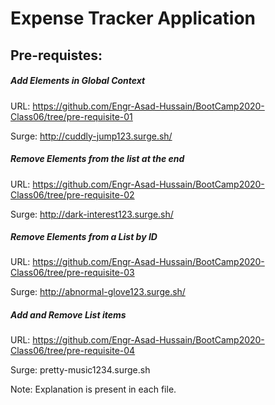 # Expense Tracker Application

## Pre-requistes:
##### Add Elements in Global Context
URL: https://github.com/Engr-Asad-Hussain/BootCamp2020-Class06/tree/pre-requisite-01

Surge: http://cuddly-jump123.surge.sh/
##### Remove Elements from the list at the end
URL: https://github.com/Engr-Asad-Hussain/BootCamp2020-Class06/tree/pre-requisite-02

Surge: http://dark-interest123.surge.sh/
##### Remove Elements from a List by ID 
URL: https://github.com/Engr-Asad-Hussain/BootCamp2020-Class06/tree/pre-requisite-03

Surge: http://abnormal-glove123.surge.sh/
##### Add and Remove List items
URL: https://github.com/Engr-Asad-Hussain/BootCamp2020-Class06/tree/pre-requisite-04

Surge: pretty-music1234.surge.sh

Note: Explanation is present in each file.